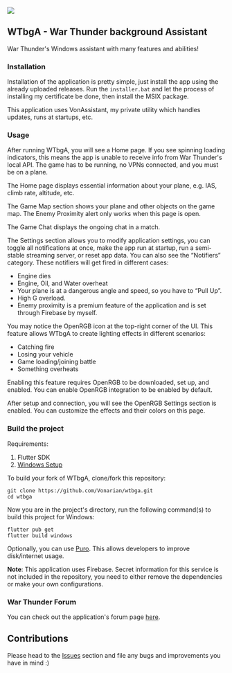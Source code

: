 [![](https://img.shields.io/badge/fluent-design-blue?style=flat-square&color=gray&labelColor=0078D7)](https://github.com/bdlukaa/fluent_ui)

## WTbgA - War Thunder background Assistant

War Thunder's Windows assistant with many features and abilities!

### Installation

Installation of the application is pretty simple, just install the app using the already uploaded
releases. Run the `installer.bat` and let the process of installing my certificate be done, then
install the MSIX package.

This application uses VonAssistant, my private utility which handles updates, runs at startups, etc.

### Usage

After running WTbgA, you will see a Home page. If you see spinning loading indicators, this means
the app is unable to receive info from War Thunder's local API. The game has to be running, no VPNs
connected, and you must be on a plane.

The Home page displays essential information about your plane, e.g. IAS, climb rate, altitude, etc.

The Game Map section shows your plane and other objects on the game map. The Enemy Proximity alert
only works when this page is open.

The Game Chat displays the ongoing chat in a match.

The Settings section allows you to modify application settings, you can toggle all notifications at
once, make the app run at startup, run a semi-stable streaming server, or reset app data. You can
also see the “Notifiers” category. These notifiers will get fired in different cases:

* Engine dies
* Engine, Oil, and Water overheat
* Your plane is at a dangerous angle and speed, so you have to “Pull Up”.
* High G overload.
* Enemy proximity is a premium feature of the application and is set through Firebase by myself.

You may notice the OpenRGB icon at the top-right corner of the UI. This feature allows WTbgA to
create lighting effects in different scenarios:

* Catching fire
* Losing your vehicle
* Game loading/joining battle
* Something overheats

Enabling this feature requires OpenRGB to be downloaded, set up, and enabled. You can enable OpenRGB
integration to be enabled by default.

After setup and connection, you will see the OpenRGB Settings section is enabled. You can customize
the effects and their colors on this page.

### Build the project

Requirements:

1. Flutter SDK
2. [Windows Setup](https://docs.flutter.dev/get-started/install/windows#windows-setup)

To build your fork of WTbgA, clone/fork this repository:

```plaintext
git clone https://github.com/Vonarian/wtbga.git
cd wtbga
```

Now you are in the project's directory, run the following command(s) to build this project for
Windows:

```plaintext
flutter pub get
flutter build windows
```

Optionally, you can use [Puro](https://puro.dev). This allows developers to improve disk/internet
usage.

**Note**: This application uses Firebase. Secret information for this service is not included in the
repository, you need to either remove the dependencies or make your own configurations.

### War Thunder Forum

You can check out the application's forum
page [here](https://forum.warthunder.com/index.php?/topic/533554-war-thunder-background-assistant-wtbga/).

## Contributions

Please head to the [Issues](https://github.com/Vonarian/wtbga/issues) section and file any bugs and
improvements you have in mind :)
